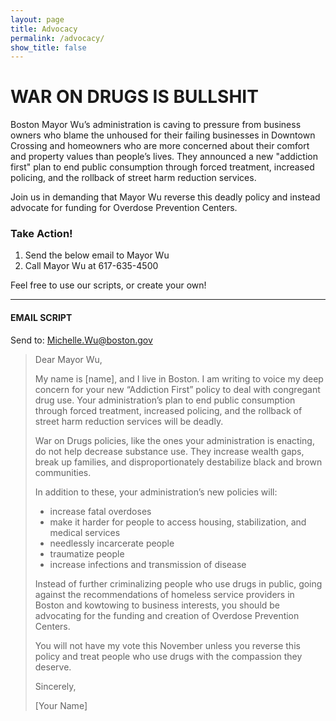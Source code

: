 ```yaml
---
layout: page
title: Advocacy
permalink: /advocacy/
show_title: false
---
```


# WAR ON DRUGS IS BULLSHIT

Boston Mayor Wu’s administration is caving to pressure from business owners who blame the unhoused for their failing businesses in Downtown Crossing and homeowners who are more concerned about their comfort and property values than people’s lives. They announced a new "addiction first" plan to end public consumption through forced treatment, increased policing, and the rollback of street harm reduction services.

Join us in demanding that Mayor Wu reverse this deadly policy and instead advocate for funding for Overdose Prevention Centers.

### Take Action!

1. Send the below email to Mayor Wu
2. Call Mayor Wu at 617-635-4500

Feel free to use our scripts, or create your own!

---

#### EMAIL SCRIPT

Send to: [Michelle.Wu@boston.gov](mailto:Michelle.Wu@boston.gov)

> Dear Mayor Wu,
> 
> My name is [name], and I live in Boston. I am writing to voice my deep concern for your new “Addiction First” policy to deal with congregant drug use. Your administration’s plan to end public consumption through forced treatment, increased policing, and the rollback of street harm reduction services will be deadly.
> 
> War on Drugs policies, like the ones your administration is enacting, do not help decrease substance use. They increase wealth gaps, break up families, and disproportionately destabilize black and brown communities. 
> 
> In addition to these, your administration’s new policies will:
> 
> * increase fatal overdoses
> * make it harder for people to access housing, stabilization, and medical services
> * needlessly incarcerate people
> * traumatize people
> * increase infections and transmission of disease
> 
> Instead of further criminalizing people who use drugs in public, going against the recommendations of homeless service providers in Boston and kowtowing to business interests, you should be advocating for the funding and creation of Overdose Prevention Centers.
> 
> You will not have my vote this November unless you reverse this policy and treat people who use drugs with the compassion they deserve. 
> 
> Sincerely,
> 
> [Your Name]
